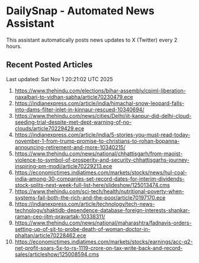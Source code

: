 # DailySnap - Automated News Assistant

This assistant automatically posts news updates to X (Twitter) every 2 hours.

## Recent Posted Articles

Last updated: Sat Nov  1 20:21:02 UTC 2025

1. https://www.thehindu.com/elections/bihar-assembly/cpiml-liberation-naxalbari-to-vidhan-sabha/article70230479.ece
2. https://indianexpress.com/article/india/himachal-snow-leopard-falls-into-dams-filter-inlet-in-kinnaur-rescued-10340694/
3. https://www.thehindu.com/news/cities/Delhi/iit-kanpur-did-delhi-cloud-seeding-trial-despite-met-dept-warning-of-no-clouds/article70229429.ece
4. https://indianexpress.com/article/india/5-stories-you-must-read-today-november-1-from-trump-promise-to-christians-to-rohan-bopanna-announcing-retirement-and-more-10340215/
5. https://www.thehindu.com/news/national/chhattisgarh/from-maoist-violence-to-symbol-of-prosperity-and-security-chhattisgarhs-journey-inspiring-pm-modi/article70229213.ece
6. https://economictimes.indiatimes.com/markets/stocks/news/hul-coal-india-among-30-companies-set-record-dates-for-interim-dividends-stock-splits-next-week-full-list-here/slideshow/125013474.cms
7. https://www.thehindu.com/sci-tech/health/nutritional-poverty-when-systems-fail-both-the-rich-and-the-poor/article70197170.ece
8. https://indianexpress.com/article/technology/tech-news-technology/shaktidb-dependence-database-foreign-interests-shankar-raman-ceo-iitm-pravartak-10338311/
9. https://www.thehindu.com/news/national/maharashtra/fadnavis-orders-setting-up-of-sit-to-probe-death-of-woman-doctor-in-phaltan/article70228462.ece
10. https://economictimes.indiatimes.com/markets/stocks/earnings/acc-q2-net-profit-soars-5x-to-rs-1119-crore-on-tax-write-back-and-record-sales/articleshow/125008594.cms

